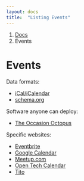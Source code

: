 ```yaml
---
layout: docs
title:  "Listing Events"
---
```



<nav aria-label="breadcrumb">
  <ol class="breadcrumb">
    <li class="breadcrumb-item"><a href="{{ site.baseurl }}/docs">Docs</a></li>
    <li class="breadcrumb-item active" aria-current="page">Events</li>
  </ol>
</nav>

# Events

Data formats:

* [iCal/iCalendar](ical.html)
* [schema.org](schema-org.html)

Software anyone can deploy:

* [The Occasion Octopus](the-occasion-octopus.html)

Specific websites:

* [Eventbrite](eventbrite.html)
* [Google Calendar](google-calendar.html)
* [Meetup.com](meetup-com.html)
* [Open Tech Calendar](open-tech-calendar.html)
* [Tito](tito.html)
